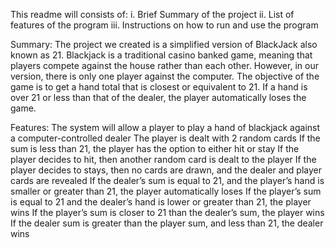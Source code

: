 This readme will consists of:
      i. Brief Summary of the project
      ii. List of features of the program
      iii. Instructions on how to run and use the program
      

Summary:
The project we created is a simplified version of BlackJack also known as 21.
Blackjack is a traditional casino banked game, meaning that players compete against the house rather than each other. 
However, in our version, there is only one player against the computer. 
The objective of the game is to get a hand total that is closest or equivalent to 21. 
If a hand is over 21 or less than that of the dealer, the player automatically loses the game. 



Features:
The system will allow a player to play a hand of blackjack against a computer-controlled dealer
The player is dealt with 2 random cards
If the sum is less than 21, the player has the option to either hit or stay
If the player decides to hit, then another random card is dealt to the player
If the player decides to stays, then no cards are drawn, and the dealer and player cards are revealed
If the dealer’s sum is equal to 21, and the player’s hand is smaller or greater than 21, the player automatically loses
If the player’s sum is equal to 21 and the dealer’s hand is lower or greater than 21, the player wins
If the player’s sum is closer to 21 than the dealer’s sum, the player wins
If the dealer sum is greater than the player sum, and less than 21, the dealer wins


